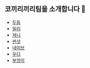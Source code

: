 ## 코끼리끼리팀을 소개합니다 🐘

- [두둠](/doodoom/README.md)
- [밀리]()
- [져니](journey/README.md)
- [썬샷]()
- [네이브](./nave/README.md)
- [우디](./woody/README.md)
- [부엉이](./booung/README.md)
